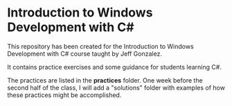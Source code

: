 Introduction to Windows Development with C#
=============

This repository has been created for the Introduction to Windows Development with C# course taught by Jeff Gonzalez.

It contains practice exercises and some guidance for students learning C#.

The practices are listed in the **practices** folder. One week before the second half of the class, I will add a "solutions" folder with examples of how these practices might be accomplished.

